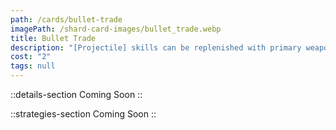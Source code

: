 ```yaml
---
path: /cards/bullet-trade
imagePath: /shard-card-images/bullet_trade.webp
title: Bullet Trade
description: "[Projectile] skills can be replenished with primary weapon ammo."
cost: "2"
tags: null
---
```


::details-section
Coming Soon
::

::strategies-section
Coming Soon
::
